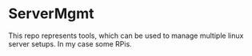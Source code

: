 # ServerMgmt
This repo represents tools, which can be used to manage multiple linux server setups. In my case some RPis.
